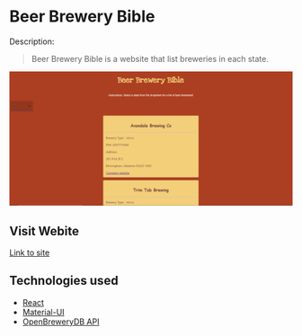 # Beer Brewery Bible

Description:

> Beer Brewery Bible is a website that list breweries in each state.

<!-- ![Beer Brewery Bible](brewerySite.png) -->
![ScreenShot](/public/brewerySite.png)

## Visit Webite

[Link to site](https://github.com/Tobias2023/beer-brewery-bible)

## Technologies used

- [React](https://reactjs.org/docs/getting-started.html)
- [Material-UI](https://material-ui.com/)
- [OpenBreweryDB API](https://www.openbrewerydb.org/)

